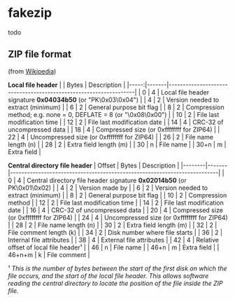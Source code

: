 # fakezip

todo

## ZIP file format

(from [Wikipedia](https://en.wikipedia.org/wiki/ZIP_(file_format)))

**Local file header**
|      | Bytes | Description                                                      |
|-----:|-------|------------------------------------------------------------------|
| 0    | 4     | Local file header signature **0x04034b50** (or "PK\0x03\0x04")   |
| 4    | 2     | Version needed to extract (minimum)                              |
| 6    | 2     | General purpose bit flag                                         |
| 8    | 2     | Compression method; e.g. none = 0, DEFLATE = 8 (or "\0x08\0x00") |
| 10   | 2     | File last modification time                                      |
| 12   | 2     | File last modification date                                      |
| 14   | 4     | CRC-32 of uncompressed data                                      |
| 18   | 4     | Compressed size (or 0xffffffff for ZIP64)                        |
| 22   | 4     | Uncompressed size (or 0xffffffff for ZIP64)                      |
| 26   | 2     | File name length (n)                                             |
| 28   | 2     | Extra field length (m)                                           |
| 30   | n     | File name                                                        |
| 30+n | m     | Extra field                                                      |

**Central directory file header**
| Offset | Bytes | Description                                                              |
|--------|-------|--------------------------------------------------------------------------|
| 0      | 4     | Central directory file header signature **0x02014b50** (or PK\0x01\0x02) |
| 4      | 2     | Version made by                                                          |
| 6      | 2     | Version needed to extract (minimum)                                      |
| 8      | 2     | General purpose bit flag                                                 |
| 10     | 2     | Compression method                                                       |
| 12     | 2     | File last modification time                                              |
| 14     | 2     | File last modification date                                              |
| 16     | 4     | CRC-32 of uncompressed data                                              |
| 20     | 4     | Compressed size (or 0xffffffff for ZIP64)                                |
| 24     | 4     | Uncompressed size (or 0xffffffff for ZIP64)                              |
| 28     | 2     | File name length (n)                                                     |
| 30     | 2     | Extra field length (m)                                                   |
| 32     | 2     | File comment length (k)                                                  |
| 34     | 2     | Disk number where file starts                                            |
| 36     | 2     | Internal file attributes                                                 |
| 38     | 4     | External file attributes                                                 |
| 42     | 4     | Relative offset of local file header¹                                    |
| 46     | n     | File name                                                                |
| 46+n   | m     | Extra field                                                              |
| 46+n+m | k     | File comment                                                             |

¹ _This is the number of bytes between the start of the first disk on which the file occurs, and the start of the local file header. This allows software reading the central directory to locate the position of the file inside the ZIP file._

